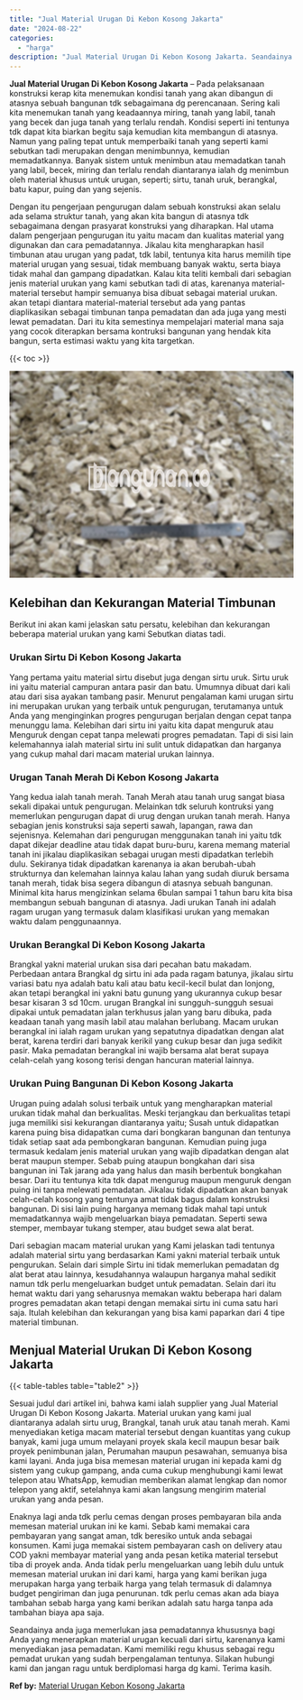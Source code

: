 ```yaml
---
title: "Jual Material Urugan Di Kebon Kosong Jakarta"
date: "2024-08-22"
categories: 
  - "harga"
description: "Jual Material Urugan Di Kebon Kosong Jakarta. Seandainya anda juga memerlukan jasa pemadatannya khususnya bagi Anda yang menerapkan material urugan kecuali d..."
---
```


**Jual Material Urugan Di Kebon Kosong Jakarta** – Pada pelaksanaan konstruksi kerap kita menemukan kondisi tanah yang akan dibangun di atasnya sebuah bangunan tdk sebagaimana dg perencanaan. Sering kali kita menemukan tanah yang keadaannya miring, tanah yang labil, tanah yang becek dan juga tanah yang terlalu rendah. Kondisi seperti ini tentunya tdk dapat kita biarkan begitu saja kemudian kita membangun di atasnya. Namun yang paling tepat untuk memperbaiki tanah yang seperti kami sebutkan tadi merupakan dengan menimbunnya, kemudian memadatkannya. Banyak sistem untuk menimbun atau memadatkan tanah yang labil, becek, miring dan terlalu rendah diantaranya ialah dg menimbun oleh material khusus untuk urugan, seperti; sirtu, tanah uruk, berangkal, batu kapur, puing dan yang sejenis.

Dengan itu pengerjaan pengurugan dalam sebuah konstruksi akan selalu ada selama struktur tanah, yang akan kita bangun di atasnya tdk sebagaimana dengan prasyarat konstruksi yang diharapkan. Hal utama dalam pengerjaan pengurugan itu yaitu macam dan kualitas material yang digunakan dan cara pemadatannya. Jikalau kita mengharapkan hasil timbunan atau urugan yang padat, tdk labil, tentunya kita harus memilih tipe material urugan yang sesuai, tidak membuang banyak waktu, serta biaya tidak mahal dan gampang dipadatkan. Kalau kita teliti kembali dari sebagian jenis material urukan yang kami sebutkan tadi di atas, karenanya material-material tersebut hampir semuanya bisa dibuat sebagai material urukan. akan tetapi diantara material-material tersebut ada yang pantas diaplikasikan sebagai timbunan tanpa pemadatan dan ada juga yang mesti lewat pemadatan. Dari itu kita semestinya mempelajari material mana saja yang cocok diterapkan bersama kontruksi bangunan yang hendak kita bangun, serta estimasi waktu yang kita targetkan.

{{< toc >}}

![Jual Material Urugan Di Kebon Kosong Jakarta](/images/jual-urugan-04.png)

## Kelebihan dan Kekurangan Material Timbunan

Berikut ini akan kami jelaskan satu persatu, kelebihan dan kekurangan beberapa material urukan yang kami Sebutkan diatas tadi.

### Urukan Sirtu Di Kebon Kosong Jakarta

Yang pertama yaitu material sirtu disebut juga dengan sirtu uruk. Sirtu uruk ini yaitu material campuran antara pasir dan batu. Umumnya dibuat dari kali atau dari sisa ayakan tambang pasir. Menurut pengalaman kami urugan sirtu ini merupakan urukan yang terbaik untuk pengurugan, terutamanya untuk Anda yang menginginkan progres pengurugan berjalan dengan cepat tanpa menunggu lama. Kelebihan dari sirtu ini yaitu kita dapat menguruk atau Menguruk dengan cepat tanpa melewati progres pemadatan. Tapi di sisi lain kelemahannya ialah material sirtu ini sulit untuk didapatkan dan harganya yang cukup mahal dari macam material urukan lainnya.

### Urugan Tanah Merah Di Kebon Kosong Jakarta

Yang kedua ialah tanah merah. Tanah Merah atau tanah urug sangat biasa sekali dipakai untuk pengurugan. Melainkan tdk seluruh kontruksi yang memerlukan pengurugan dapat di urug dengan urukan tanah merah. Hanya sebagian jenis konstruksi saja seperti sawah, lapangan, rawa dan sejenisnya. Kelemahan dari pengurugan menggunakan tanah ini yaitu tdk dapat dikejar deadline atau tidak dapat buru-buru, karena memang material tanah ini jikalau diaplikasikan sebagai urugan mesti dipadatkan terlebih dulu. Sekiranya tidak dipadatkan karenanya ia akan berubah-ubah strukturnya dan kelemahan lainnya kalau lahan yang sudah diuruk bersama tanah merah, tidak bisa segera dibangun di atasnya sebuah bangunan. Minimal kita harus mengizinkan selama 6bulan sampai 1 tahun baru kita bisa membangun sebuah bangunan di atasnya. Jadi urukan Tanah ini adalah ragam urugan yang termasuk dalam klasifikasi urukan yang memakan waktu dalam penggunaannya.

### Urukan Berangkal Di Kebon Kosong Jakarta

Brangkal yakni material urukan sisa dari pecahan batu makadam. Perbedaan antara Brangkal dg sirtu ini ada pada ragam batunya, jikalau sirtu variasi batu nya adalah batu kali atau batu kecil-kecil bulat dan lonjong, akan tetapi berangkal ini yakni batu gunung yang ukurannya cukup besar besar kisaran 3 sd 10cm. urugan Brangkal ini sungguh-sungguh sesuai dipakai untuk pemadatan jalan terkhusus jalan yang baru dibuka, pada keadaan tanah yang masih labil atau malahan berlubang. Macam urukan berangkal ini ialah ragam urukan yang sepatutnya dipadatkan dengan alat berat, karena terdiri dari banyak kerikil yang cukup besar dan juga sedikit pasir. Maka pemadatan berangkal ini wajib bersama alat berat supaya celah-celah yang kosong terisi dengan hancuran material lainnya.

### Urukan Puing Bangunan Di Kebon Kosong Jakarta

Urugan puing adalah solusi terbaik untuk yang mengharapkan material urukan tidak mahal dan berkualitas. Meski terjangkau dan berkualitas tetapi juga memiliki sisi kekurangan diantaranya yaitu; Susah untuk didapatkan karena puing bisa didapatkan cuma dari bongkaran bangunan dan tentunya tidak setiap saat ada pembongkaran bangunan. Kemudian puing juga termasuk kedalam jenis material urukan yang wajib dipadatkan dengan alat berat maupun stemper. Sebab puing ataupun bongkahan dari sisa bangunan ini Tak jarang ada yang halus dan masih berbentuk bongkahan besar. Dari itu tentunya kita tdk dapat mengurug maupun menguruk dengan puing ini tanpa melewati pemadatan. Jikalau tidak dipadatkan akan banyak celah-celah kosong yang tentunya amat tidak bagus dalam konstruksi bangunan. Di sisi lain puing harganya memang tidak mahal tapi untuk memadatkannya wajib mengeluarkan biaya pemadatan. Seperti sewa stemper, membayar tukang stemper, atau budget sewa alat berat.

Dari sebagian macam material urukan yang Kami jelaskan tadi tentunya adalah material sirtu yang berdasarkan Kami yakni material terbaik untuk pengurukan. Selain dari simple Sirtu ini tidak memerlukan pemadatan dg alat berat atau lainnya, kesudahannya walaupun harganya mahal sedikit namun tdk perlu mengeluarkan budget untuk pemadatan. Selain dari itu hemat waktu dari yang seharusnya memakan waktu beberapa hari dalam progres pemadatan akan tetapi dengan memakai sirtu ini cuma satu hari saja. Itulah kelebihan dan kekurangan yang bisa kami paparkan dari 4 tipe material timbunan.

## Menjual Material Urukan Di Kebon Kosong Jakarta

{{< table-tables table="table2" >}}

Sesuai judul dari artikel ini, bahwa kami ialah supplier yang Jual Material Urugan Di Kebon Kosong Jakarta. Material urukan yang kami jual diantaranya adalah sirtu urug, Brangkal, tanah uruk atau tanah merah. Kami menyediakan ketiga macam material tersebut dengan kuantitas yang cukup banyak, kami juga umum melayani proyek skala kecil maupun besar baik proyek penimbunan jalan, Perumahan maupun pesawahan, semuanya bisa kami layani. Anda juga bisa memesan material urugan ini kepada kami dg sistem yang cukup gampang, anda cuma cukup menghubungi kami lewat telepon atau WhatsApp, kemudian memberikan alamat lengkap dan nomor telepon yang aktif, setelahnya kami akan langsung mengirim material urukan yang anda pesan.

Enaknya lagi anda tdk perlu cemas dengan proses pembayaran bila anda memesan material urukan ini ke kami. Sebab kami memakai cara pembayaran yang sangat aman, tdk beresiko untuk anda sebagai konsumen. Kami juga memakai sistem pembayaran cash on delivery atau COD yakni membayar material yang anda pesan ketika material tersebut tiba di proyek anda. Anda tidak perlu mengeluarkan uang lebih dulu untuk memesan material urukan ini dari kami, harga yang kami berikan juga merupakan harga yang terbaik harga yang telah termasuk di dalamnya budget pengiriman dan juga penurunan. tdk perlu cemas akan ada biaya tambahan sebab harga yang kami berikan adalah satu harga tanpa ada tambahan biaya apa saja.

Seandainya anda juga memerlukan jasa pemadatannya khususnya bagi Anda yang menerapkan material urugan kecuali dari sirtu, karenanya kami menyediakan jasa pemadatan. Kami memiliki regu khusus sebagai regu pemadat urukan yang sudah berpengalaman tentunya. Silakan hubungi kami dan jangan ragu untuk berdiplomasi harga dg kami. Terima kasih.

**Ref by:** [Material Urugan Kebon Kosong Jakarta](https://id.wikipedia.org/wiki/Material)
